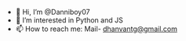 - 👋 Hi, I’m @Danniboy07
- 👀 I’m interested in Python and JS
- 📫 How to reach me: Mail- dhanvantg@gmail.com

<!---
Danniboy07/Danniboy07 is a ✨ special ✨ repository because its `README.md` (this file) appears on your GitHub profile.
You can click the Preview link to take a look at your changes.
--->
